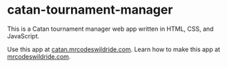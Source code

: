 # catan-tournament-manager

This is a Catan tournament manager web app written in HTML, CSS, and JavaScript.

Use this app at [catan.mrcodeswildride.com](https://catan.mrcodeswildride.com/).
Learn how to make this app at [mrcodeswildride.com](https://www.mrcodeswildride.com/).